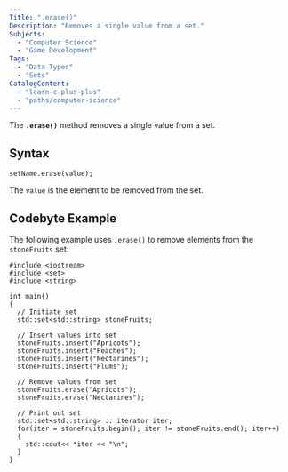 ```yaml
---
Title: ".erase()"
Description: "Removes a single value from a set."
Subjects:
  - "Computer Science"
  - "Game Development"
Tags:
  - "Data Types"
  - "Sets"
CatalogContent:
  - "learn-c-plus-plus"
  - "paths/computer-science"
---
```


The **`.erase()`** method removes a single value from a set.

## Syntax

```pseudo
setName.erase(value);
```

The `value` is the element to be removed from the set.

## Codebyte Example

The following example uses `.erase()` to remove elements from the `stoneFruits` set:

```codebyte/cpp
#include <iostream>
#include <set>
#include <string>

int main()
{
  // Initiate set
  std::set<std::string> stoneFruits;

  // Insert values into set
  stoneFruits.insert("Apricots");
  stoneFruits.insert("Peaches");
  stoneFruits.insert("Nectarines");
  stoneFruits.insert("Plums");

  // Remove values from set
  stoneFruits.erase("Apricots");
  stoneFruits.erase("Nectarines");

  // Print out set
  std::set<std::string> :: iterator iter;
  for(iter = stoneFruits.begin(); iter != stoneFruits.end(); iter++)
  {
    std::cout<< *iter << "\n";
  }
}
```

